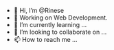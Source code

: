 - 👋 Hi, I’m @Rinese
- 👀 Working on Web Development.
- 🌱 I’m currently learning ...
- 💞️ I’m looking to collaborate on ...
- 📫 How to reach me ...

<!---
Rinese/Rinese is a ✨ special ✨ repository because its `README.md` (this file) appears on your GitHub profile.
You can click the Preview link to take a look at your changes.
--->
